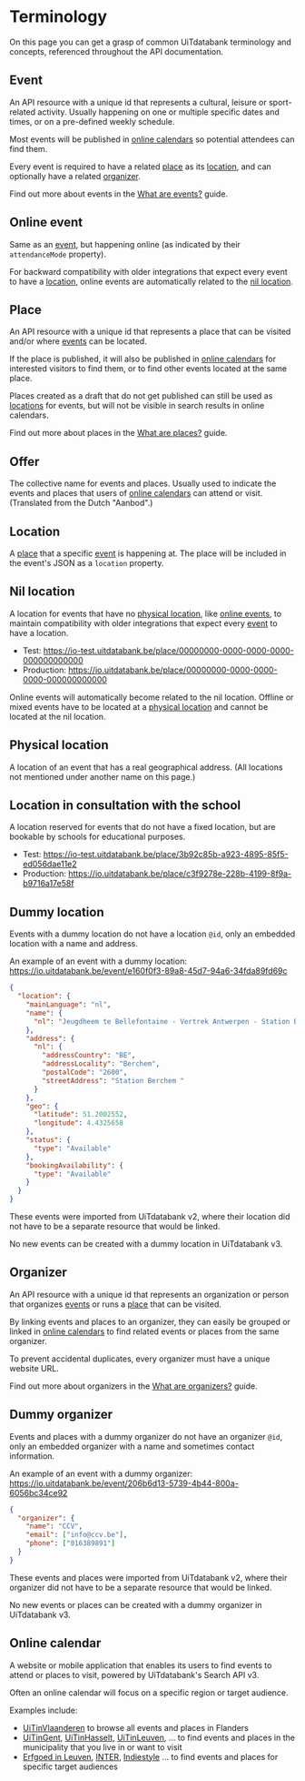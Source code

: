 # Terminology

On this page you can get a grasp of common UiTdatabank terminology and concepts, referenced throughout the API documentation.

## Event

An API resource with a unique id that represents a cultural, leisure or sport-related activity. Usually happening on one or multiple specific dates and times, or on a pre-defined weekly schedule.

Most events will be published in [online calendars](#online-calendar) so potential attendees can find them.

Every event is required to have a related [place](#place) as its [location](#location), and can optionally have a related [organizer](#organizer).

Find out more about events in the [What are events?](entry-api/events/introduction.md) guide.

## Online event

Same as an [event](#event), but happening online (as indicated by their `attendanceMode` property).

For backward compatibility with older integrations that expect every event to have a [location](#location), online events are automatically related to the [nil location](#nil-location).

## Place

An API resource with a unique id that represents a place that can be visited and/or where [events](#event) can be located.

If the place is published, it will also be published in [online calendars](#online-calendar) for interested visitors to find them, or to find other events located at the same place.

Places created as a draft that do not get published can still be used as [locations](#location) for events, but will not be visible in search results in online calendars.

Find out more about places in the [What are places?](entry-api/places/introduction.md) guide.

## Offer

The collective name for events and places. Usually used to indicate the events and places that users of [online calendars](#online-calendar) can attend or visit. (Translated from the Dutch "Aanbod".)

## Location

A [place](#place) that a specific [event](#event) is happening at. The place will be included in the event's JSON as a `location` property.

## Nil location

A location for events that have no [physical location](#physical-location), like [online events](#online-event), to maintain compatibility with older integrations that expect every [event](#event) to have a location.

* Test: <https://io-test.uitdatabank.be/place/00000000-0000-0000-0000-000000000000>
* Production: <https://io.uitdatabank.be/place/00000000-0000-0000-0000-000000000000>

Online events will automatically become related to the nil location. Offline or mixed events have to be located at a [physical location](#physical-location) and cannot be located at the nil location.

## Physical location

A location of an event that has a real geographical address. (All locations not mentioned under another name on this page.)

## Location in consultation with the school

A location reserved for events that do not have a fixed location, but are bookable by schools for educational purposes.

* Test: <https://io-test.uitdatabank.be/place/3b92c85b-a923-4895-85f5-ed056dae11e2>
* Production: <https://io.uitdatabank.be/place/c3f9278e-228b-4199-8f9a-b9716a17e58f>

## Dummy location

Events with a dummy location do not have a location `@id`, only an embedded location with a name and address.

An example of an event with a dummy location: <https://io.uitdatabank.be/event/e160f0f3-89a8-45d7-94a6-34fda89fd69c>

```json
{
  "location": {
    "mainLanguage": "nl",
    "name": {
      "nl": "Jeugdheem te Bellefontaine - Vertrek Antwerpen - Station Berchem"
    },
    "address": {
      "nl": {
        "addressCountry": "BE",
        "addressLocality": "Berchem",
        "postalCode": "2600",
        "streetAddress": "Station Berchem "
      }
    },
    "geo": {
      "latitude": 51.2002552,
      "longitude": 4.4325658
    },
    "status": {
      "type": "Available"
    },
    "bookingAvailability": {
      "type": "Available"
    }
  }
}
```

These events were imported from UiTdatabank v2, where their location did not have to be a separate resource that would be linked.

No new events can be created with a dummy location in UiTdatabank v3.

## Organizer

An API resource with a unique id that represents an organization or person that organizes [events](#event) or runs a [place](#place) that can be visited.

By linking events and places to an organizer, they can easily be grouped or linked in [online calendars](#online-calendar) to find related events or places from the same organizer.

To prevent accidental duplicates, every organizer must have a unique website URL.

Find out more about organizers in the [What are organizers?](entry-api/organizers/introduction.md) guide.

## Dummy organizer

Events and places with a dummy organizer do not have an organizer `@id`, only an embedded organizer with a name and sometimes contact information.

An example of an event with a dummy organizer: <https://io.uitdatabank.be/event/206b6d13-5739-4b44-800a-6056bc34ce92>

```json
{
  "organizer": {
    "name": "CCV",
    "email": ["info@ccv.be"],
    "phone": ["016389891"]
  }
}
```

These events and places were imported from UiTdatabank v2, where their organizer did not have to be a separate resource that would be linked.

No new events or places can be created with a dummy organizer in UiTdatabank v3.

## Online calendar

A website or mobile application that enables its users to find events to attend or places to visit, powered by UiTdatabank's Search API v3.

Often an online calendar will focus on a specific region or target audience.

Examples include:

* [UiTinVlaanderen](https://www.uitinvlaanderen.be) to browse all events and places in Flanders
* [UiTinGent](https://www.uitingent.be), [UiTinHasselt](https://www.uitinhasselt.be), [UiTinLeuven](https://www.uitinleuven.be), ... to find events and places in the municipality that you live in or want to visit
* [Erfgoed in Leuven](https://www.erfgoedcelleuven.be/nl/agenda), [INTER](https://inter.vlaanderen/alle-evenementen), [Indiestyle](https://www.indiestyle.be/agenda) ... to find events and places for specific target audiences

